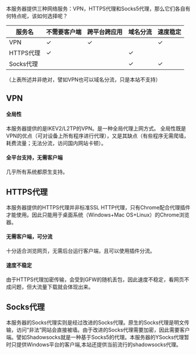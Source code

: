 ﻿本服务器提供三种网络服务：VPN，HTTPS代理和Socks5代理，那么它们各自有何特点呢，该如何选择呢？  

服务名|不需要客户端|跨平台跨应用|域名分流|速度稳定
---|---|---|---|---
VPN|✓|✓||✓
HTTPS代理|✓||✓|
Socks代理|||✓|✓

（上表所述并非绝对，譬如VPN也可以域名分流，只是本站不支持）

## VPN
#### 全局性
本服务器提供的是IKEV2/L2TP的VPN。是一种全局代理上网方式。
全局性既是VPN的优点（可对设备上所有程序进行代理），又是其缺点（有些程序无需爬墙，耗费流量；无法分流，访问国内网站卡顿）。
#### 全平台支持，无需客户端
几乎所有系统都原生支持。

## HTTPS代理
本服务器提供的HTTPS代理并非标准SSL HTTP代理，只有Chrome配合代理插件才能使用。因此只能用于桌面系统（Windows+Mac OS+Linux）的Chrome浏览器。
#### 无需客户端，可分流
十分适合浏览网页，无需后台运行客户端，且可以使用插件分流。
#### 速度不稳定
由于HTTPS代理加密传输，会受到GFW的随机丢包，因此速度不稳定，看网页不成问题，但大流量下载就会体现出来。

## Socks代理
本服务器的Socks代理实则是经过改进的Socks代理。原生的Socks代理是明文传输，访问“非法”网站会直接被墙。由于改进的Socks代理需要加密，因此需要客户端。譬如Shadowsocks就是一种基于Socks5的代理。本服务器的YSocks代理暂时只提供Windows平台的客户端,本站还提供当前流行的shadowsocks代理。